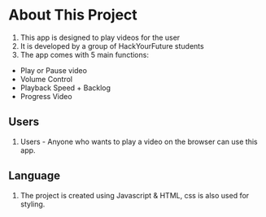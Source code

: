 # About This Project

1. This app is designed to play videos for the user
1. It is developed by a group of HackYourFuture students
1. The app comes with 5 main functions:
* Play or Pause video
* Volume Control
* Playback Speed + Backlog
* Progress Video
## Users

1. Users - Anyone who wants to play a video on the browser can use this app.

## Language
1. The project is created using Javascript & HTML, css is also used for styling.